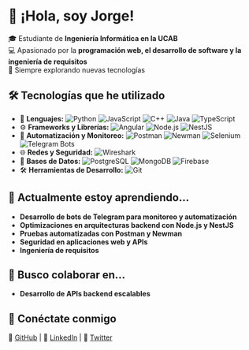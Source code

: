 # 👋 ¡Hola, soy Jorge!  

🎓 Estudiante de **Ingeniería Informática en la UCAB**  
💻 Apasionado por la **programación web, el desarrollo de software y la ingeniería de requisitos**  
🚀 Siempre explorando nuevas tecnologías  

## 🛠️ Tecnologías que he utilizado  
- 📝 **Lenguajes:** ![Python](https://img.shields.io/badge/-Python-3776AB?logo=python&logoColor=white) ![JavaScript](https://img.shields.io/badge/-JavaScript-F7DF1E?logo=javascript&logoColor=black) ![C++](https://img.shields.io/badge/-C++-00599C?logo=cplusplus&logoColor=white) ![Java](https://img.shields.io/badge/-Java-007396?logo=java&logoColor=white) ![TypeScript](https://img.shields.io/badge/-TypeScript-3178C6?logo=typescript&logoColor=white)  
- ⚙️ **Frameworks y Librerías:** ![Angular](https://img.shields.io/badge/-Angular-DD0031?logo=angular&logoColor=white) ![Node.js](https://img.shields.io/badge/-Node.js-339933?logo=node.js&logoColor=white) ![NestJS](https://img.shields.io/badge/-NestJS-E0234E?logo=nestjs&logoColor=white)  
- 🔧 **Automatización y Monitoreo:** ![Postman](https://img.shields.io/badge/-Postman-FF6C37?logo=postman&logoColor=white) ![Newman](https://img.shields.io/badge/-Newman-003C71?logo=newman&logoColor=white) ![Selenium](https://img.shields.io/badge/-Selenium-43B02A?logo=selenium&logoColor=white) ![Telegram Bots](https://img.shields.io/badge/-Telegram-0088CC?logo=telegram&logoColor=white)  
- 🌐 **Redes y Seguridad:** ![Wireshark](https://img.shields.io/badge/-Wireshark-1679A7?logo=wireshark&logoColor=white)  
- 💾 **Bases de Datos:** ![PostgreSQL](https://img.shields.io/badge/-PostgreSQL-336791?logo=postgresql&logoColor=white) ![MongoDB](https://img.shields.io/badge/-MongoDB-47A248?logo=mongodb&logoColor=white) ![Firebase](https://img.shields.io/badge/-Firebase-FFCA28?logo=firebase&logoColor=black)  
- 🛠️ **Herramientas de Desarrollo:** ![Git](https://img.shields.io/badge/-Git-F05032?logo=git&logoColor=white)  

## 🌱 Actualmente estoy aprendiendo...  
- **Desarrollo de bots de Telegram para monitoreo y automatización**  
- **Optimizaciones en arquitecturas backend con Node.js y NestJS**  
- **Pruebas automatizadas con Postman y Newman**  
- **Seguridad en aplicaciones web y APIs**  
- **Ingeniería de requisitos**  

## 👯 Busco colaborar en...  
- **Desarrollo de APIs backend escalables**

## 📌 Conéctate conmigo  
🔗 [GitHub](https://github.com/jorgeDevEngineer) | 🔗 [LinkedIn]([#](https://www.linkedin.com/in/jorge-ignacio-ram%C3%ADrez-mill%C3%A1n-573637346/)) | 🔗 [Twitter](#)  

